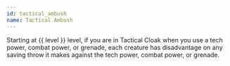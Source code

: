 ```yaml
---
id: tactical_ambush
name: Tactical Ambush
---
```

Starting at {{ level }} level, if you are in Tactical Cloak when you use a tech power, combat power, or grenade, each 
creature has disadvantage on any saving throw it makes against the tech power, combat power, or grenade.